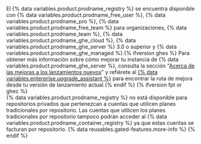 El {% data variables.product.prodname_registry %} se encuentra disponible con {% data variables.product.prodname_free_user %}, {% data variables.product.prodname_pro %}, {% data variables.product.prodname_free_team %} para organizaciones, {% data variables.product.prodname_team %}, {% data variables.product.prodname_ghe_cloud %}, {% data variables.product.prodname_ghe_server %} 3.0 o superior y {% data variables.product.prodname_ghe_managed %}.{% ifversion ghes %} Para obtener más información sobre cómo mejorar tu instancia de {% data variables.product.prodname_ghe_server %}, consulta la sección "[Acerca de las mejoras a los lanzamientos nuevos](/admin/overview/about-upgrades-to-new-releases)" y refiérete al [{% data variables.enterprise.upgrade_assistant %}](https://support.github.com/enterprise/server-upgrade) para encontrar la ruta de mejora desde tu versión de lanzamiento actual.{% endif %}
{% ifversion fpt or ghec %}
<br>
{% data variables.product.prodname_registry %} no está disponible para repositorios privados que pertenezcan a cuentas que utilicen planes tradicionales por repositorio. Las cuentas que utilicen los planes tradicionales por repositorio tampoco podrán acceder al {% data variables.product.prodname_container_registry %} ya que estas cuentas se facturan por repositorio. {% data reusables.gated-features.more-info %}
{% endif %}
